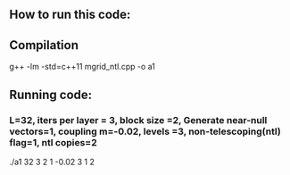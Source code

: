 


## How to run this code: 

## Compilation
g++ -lm -std=c++11 mgrid_ntl.cpp -o a1 

## Running code: 
### L=32, iters per layer = 3, block size =2, Generate near-null vectors=1, coupling m=-0.02, levels =3, non-telescoping(ntl) flag=1, ntl copies=2
./a1 32 3 2 1 -0.02 3 1 2
